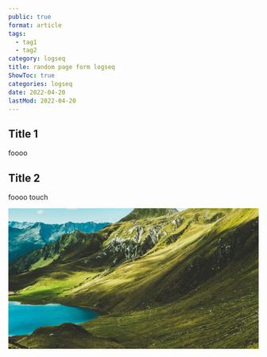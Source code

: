 ```yaml
---
public: true
format: article
tags:
  - tag1
  - tag2
category: logseq
title: random page form logseq
ShowToc: true
categories: logseq
date: 2022-04-20
lastMod: 2022-04-20
---
```


## Title 1

foooo

## Title 2

foooo touch

![test](/assets/test.png)
